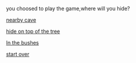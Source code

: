 
you choosed to play the game,where will you hide?

[nearby cave](..cave/cave.md)

[hide on top of the tree](..tree/tree.md)

[In the bushes](..bushes/bushes.md)

[start over](../README.md)